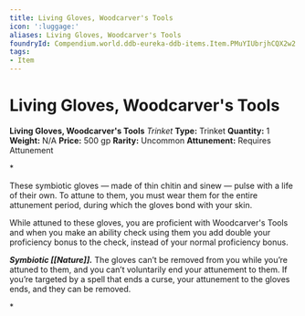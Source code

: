 ```yaml
---
title: Living Gloves, Woodcarver's Tools
icon: ':luggage:'
aliases: Living Gloves, Woodcarver's Tools
foundryId: Compendium.world.ddb-eureka-ddb-items.Item.PMuYIUbrjhCQX2w2
tags:
- Item
---
```


# Living Gloves, Woodcarver's Tools

**Living Gloves, Woodcarver's Tools**
_Trinket_
**Type:** Trinket
**Quantity:** 1
**Weight:** N/A
**Price:** 500 gp
**Rarity:** Uncommon
**Attunement:** Requires Attunement

*<p>These symbiotic gloves — made of thin chitin and sinew — pulse with a life of their own. To attune to them, you must wear them for the entire attunement period, during which the gloves bond with your skin.

While attuned to these gloves, you are proficient with Woodcarver's Tools and when you make an ability check using them you add double your proficiency bonus to the check, instead of your normal proficiency bonus.

***Symbiotic [[Nature]].*** The gloves can’t be removed from you while you’re attuned to them, and you can’t voluntarily end your attunement to them. If you’re targeted by a spell that ends a curse, your attunement to the gloves ends, and they can be removed.</p>*